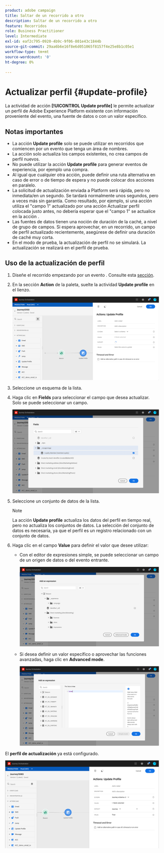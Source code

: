 ```yaml
---
product: adobe campaign
title: Saltar de un recorrido a otro
description: Saltar de un recorrido a otro
feature: Recorridos
role: Business Practitioner
level: Intermediate
exl-id: eaf2c795-0920-4b9c-9f06-801e43c1844b
source-git-commit: 29aa6b6e16f8e6d051065f8157f4e25e8b1c05e1
workflow-type: tm+mt
source-wordcount: '0'
ht-degree: 0%

---
```


# Actualizar perfil {#update-profile}

La actividad de acción **[!UICONTROL Update profile]** le permite actualizar un perfil de Adobe Experience Platform existente con información proveniente del evento, una fuente de datos o con un valor específico.

## Notas importantes

* La acción **Update profile** solo se puede utilizar en recorridos que comiencen por un evento que tenga un área de nombres.
* La acción solo actualiza los campos existentes, no crea campos de perfil nuevos.
* No puede utilizar la acción **Update profile** para generar eventos de experiencia, por ejemplo una compra.
* Al igual que cualquier otra acción, puede definir una ruta alternativa en caso de error o de tiempo de espera y no puede colocar dos acciones en paralelo.
* La solicitud de actualización enviada a Platform será rápida, pero no inmediata/en un segundo. Se tardará normalmente unos segundos, pero a veces más sin garantía. Como resultado, por ejemplo, si una acción utiliza el &quot;campo 1&quot; actualizado por una acción Actualizar perfil colocada justo antes, no debería esperar que el &quot;campo 1&quot; se actualice en la acción .
* Las fuentes de datos tienen una noción de duración de la caché, a nivel de grupo de campos. Si espera aprovechar, en un recorrido, un campo de perfil actualizado recientemente, asegúrese de definir una duración de caché muy corta.
* En el modo de prueba, la actualización de perfil no se simulará. La actualización se realizará en el perfil de prueba.

## Uso de la actualización de perfil

1. Diseñe el recorrido empezando por un evento . Consulte esta [sección](../building-journeys/journey.md).

1. En la sección **Action** de la paleta, suelte la actividad **Update profile** en el lienzo.

   ![](../assets/profileupdate0.png)

1. Seleccione un esquema de la lista.

1. Haga clic en **Fields** para seleccionar el campo que desea actualizar. Solo se puede seleccionar un campo.

   ![](../assets/profileupdate2.png)

1. Seleccione un conjunto de datos de la lista.

   >[!NOTE]
   >
   >La acción **Update profile** actualiza los datos del perfil en tiempo real, pero no actualiza los conjuntos de datos. La selección del conjunto de datos es necesaria, ya que el perfil es un registro relacionado con un conjunto de datos.

1. Haga clic en el campo **Value** para definir el valor que desee utilizar:

   * Con el editor de expresiones simple, se puede seleccionar un campo de un origen de datos o del evento entrante.

      ![](../assets/profileupdate4.png)

   * Si desea definir un valor específico o aprovechar las funciones avanzadas, haga clic en **Advanced mode**.

      ![](../assets/profileupdate3.png)

El **perfil de actualización** ya está configurado.

![](../assets/profileupdate1.png)
